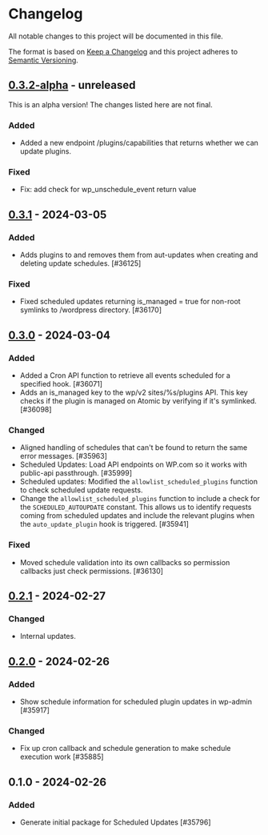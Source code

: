 # Changelog

All notable changes to this project will be documented in this file.

The format is based on [Keep a Changelog](https://keepachangelog.com/en/1.0.0/)
and this project adheres to [Semantic Versioning](https://semver.org/spec/v2.0.0.html).

## [0.3.2-alpha] - unreleased

This is an alpha version! The changes listed here are not final.

### Added
- Added a new endpoint /plugins/capabilities that returns whether we can update plugins.

### Fixed
- Fix: add check for wp_unschedule_event return value

## [0.3.1] - 2024-03-05
### Added
- Adds plugins to and removes them from aut-updates when creating and deleting update schedules. [#36125]

### Fixed
- Fixed scheduled updates returning is_managed = true for non-root symlinks to /wordpress directory. [#36170]

## [0.3.0] - 2024-03-04
### Added
- Added a Cron API function to retrieve all events scheduled for a specified hook. [#36071]
- Adds an is_managed key to the wp/v2 sites/%s/plugins API. This key checks if the plugin is managed on Atomic by verifying if it's symlinked. [#36098]

### Changed
- Aligned handling of schedules that can't be found to return the same error messages. [#35963]
- Scheduled Updates: Load API endpoints on WP.com so it works with public-api passthrough. [#35999]
- Scheduled updates: Modified the `allowlist_scheduled_plugins` function to check scheduled update requests.
- Change the `allowlist_scheduled_plugins` function to include a check for the `SCHEDULED_AUTOUPDATE` constant. This allows us to identify requests coming from scheduled updates and include the relevant plugins when the `auto_update_plugin` hook is triggered. [#35941]

### Fixed
- Moved schedule validation into its own callbacks so permission callbacks just check permissions. [#36130]

## [0.2.1] - 2024-02-27
### Changed
- Internal updates.

## [0.2.0] - 2024-02-26
### Added
- Show schedule information for scheduled plugin updates in wp-admin [#35917]

### Changed
- Fix up cron callback and schedule generation to make schedule execution work [#35885]

## 0.1.0 - 2024-02-26
### Added
- Generate initial package for Scheduled Updates [#35796]

[0.3.2-alpha]: https://github.com/Automattic/scheduled-updates/compare/v0.3.1...v0.3.2-alpha
[0.3.1]: https://github.com/Automattic/scheduled-updates/compare/v0.3.0...v0.3.1
[0.3.0]: https://github.com/Automattic/scheduled-updates/compare/v0.2.1...v0.3.0
[0.2.1]: https://github.com/Automattic/scheduled-updates/compare/v0.2.0...v0.2.1
[0.2.0]: https://github.com/Automattic/scheduled-updates/compare/v0.1.0...v0.2.0
